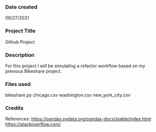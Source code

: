 >

### Date created
09/27/2021

### Project Title
Github Project

### Description
For this project I will be simulating a refactor workflow based on my previous Bikeshare project.

### Files used
bikeshare.py
chicago.csv
washington.csv
new_york_city.csv

### Credits
References:
https://pandas.pydata.org/pandas-docs/stable/index.html
https://stackoverflow.com/
